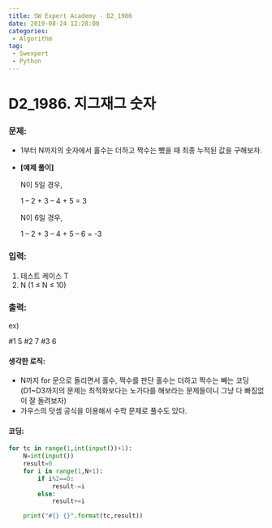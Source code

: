 ```yaml
---
title: SW Expert Academy - D2_1986
date: 2019-08-24 12:28:00
categories:
 - Algorithm
tag:
 - Swexpert
 - Python
---
```


# D2_1986. 지그재그 숫자

### 문제:

- 1부터 N까지의 숫자에서 홀수는 더하고 짝수는 뺐을 때 최종 누적된 값을 구해보자.

- **[예제 풀이]**

  N이 5일 경우,

  1 – 2 + 3 – 4 + 5 = 3

  N이 6일 경우,

  1 – 2 + 3 – 4 + 5 – 6 = -3  

### 입력:

1. 테스트 케이스 T
2. N (1 ≤ N ≤ 10)

### 출력:

ex)

#1 5
#2 7
#3 6



#### 생각한 로직:

- N까지 for 문으로 돌리면서 홀수, 짝수를 판단 홀수는 더하고 짝수는 빼는 코딩 (D1~D3까지의 문제는 최적화보다는 노가다를 해보라는 문제들이니 그냥 다 빠짐없이 잘 돌려보자)
- 가우스의 덧셈 공식을 이용해서 수학 문제로 풀수도 있다.



#### 코딩:

```python
for tc in range(1,int(input())+1):
    N=int(input())
    result=0
    for i in range(1,N+1):
        if i%2==0:
            result-=i
        else:
            result+=i

    print("#{} {}".format(tc,result))
```



[출처]: https://www.swexpertacademy.com/